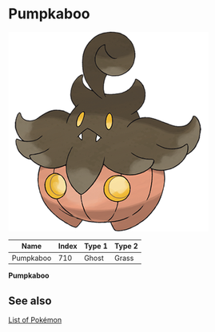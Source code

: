 # Pumpkaboo


![Pumpkaboo](images/710.png)

| **Name** | **Index** | **Type 1** | **Type 2** |
|----|----|----|----|
| Pumpkaboo | 710 | Ghost | Grass  |

**Pumpkaboo** 

## See also

[List of Pokémon](../pokemon.md)
